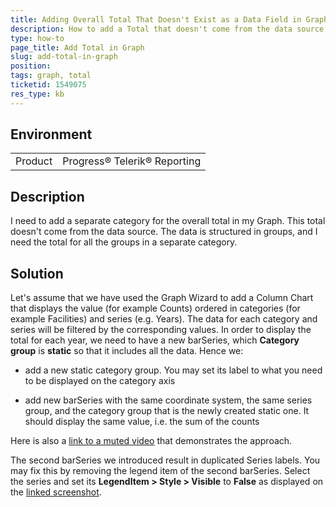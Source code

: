```yaml
---
title: Adding Overall Total That Doesn't Exist as a Data Field in Graph
description: How to add a Total that doesn't come from the data source in the Graph
type: how-to
page_title: Add Total in Graph
slug: add-total-in-graph
position: 
tags: graph, total
ticketid: 1549075
res_type: kb
---
```


## Environment
<table>
	<tbody>
		<tr>
			<td>Product</td>
			<td>Progress® Telerik® Reporting</td>
		</tr>
	</tbody>
</table>


## Description

I need to add a separate category for the overall total in my Graph. This total doesn't come from the data source. The data is structured in groups, and I need the total for all the groups in a separate category.

## Solution

Let's assume that we have used the Graph Wizard to add a Column Chart that displays the value (for example Counts) ordered in categories (for example Facilities) and series (e.g. Years). The data for each category and series will be filtered by the corresponding values. In order to display the total for each year, we need to have a new barSeries, which __Category group__ is __static__ so that it includes all the data. Hence we:

* add a new static category group. You may set its label to what you need to be displayed on the category axis

* add new barSeries with the same coordinate system, the same series group, and the category group that is the newly created static one. It should display the same value, i.e. the sum of the counts

Here is also a [link to a muted video](https://screencast-o-matic.com/watch/c3Vl6VVoy4h) that demonstrates the approach.

The second barSeries we introduced result in duplicated Series labels. You may fix this by removing the legend item of the second barSeries. Select the series and set its __LegendItem > Style > Visible__ to __False__ as displayed on the [linked screenshot](https://www.screencast.com/t/yipfUZEWJW).
